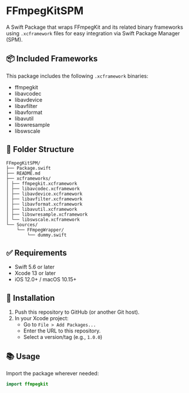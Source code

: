 # FFmpegKitSPM

A Swift Package that wraps FFmpegKit and its related binary frameworks using `.xcframework` files for easy integration via Swift Package Manager (SPM).

## 📦 Included Frameworks

This package includes the following `.xcframework` binaries:

- ffmpegkit
- libavcodec
- libavdevice
- libavfilter
- libavformat
- libavutil
- libswresample
- libswscale

## 📁 Folder Structure
```
FFmpegKitSPM/
├── Package.swift
├── README.md
├── xcframeworks/
│ ├── ffmpegkit.xcframework
│ ├── libavcodec.xcframework
│ ├── libavdevice.xcframework
│ ├── libavfilter.xcframework
│ ├── libavformat.xcframework
│ ├── libavutil.xcframework
│ ├── libswresample.xcframework
│ └── libswscale.xcframework
└── Sources/
    └── FFmpegWrapper/
        └── dummy.swift
```

## ✅ Requirements

- Swift 5.6 or later
- Xcode 13 or later
- iOS 12.0+ / macOS 10.15+

## 🧩 Installation

1. Push this repository to GitHub (or another Git host).
2. In your Xcode project:
   - Go to `File > Add Packages...`
   - Enter the URL to this repository.
   - Select a version/tag (e.g., `1.0.0`)

## 📚 Usage

Import the package wherever needed:

```swift
import ffmpegkit
